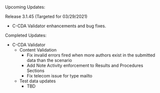 
Upcoming Updates:

Release 3.1.45 (Targeted for 03/29/2021)
* C-CDA Validator enhancements and bug fixes.

Completed Updates:
* C-CDA Validator
	* Content Validation
		* Fix invalid errors fired when more authors exist in the submitted data than the scenario
		* Add Note Activity enforcement to Results and Procedures Sections
		* Fix telecom issue for type mailto
	* Test data updates
		* TBD
